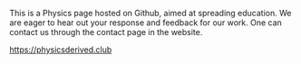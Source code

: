 This is a Physics page hosted on Github, aimed at spreading education.
We are eager to hear out your response and feedback for our work. One can contact us through the contact page in the website. 

https://physicsderived.club
